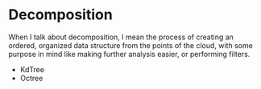 # Decomposition

When I talk about decomposition, I mean the process of creating an ordered, organized data structure from the points of the cloud, with some purpose in mind like making further analysis easier, or performing filters.

- KdTree
- Octree